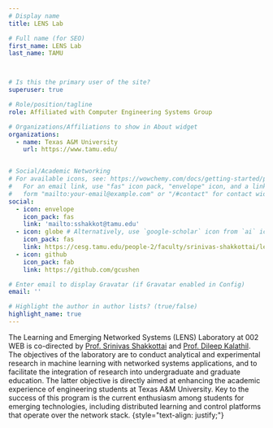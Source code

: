 ```yaml
---
# Display name
title: LENS Lab

# Full name (for SEO)
first_name: LENS Lab
last_name: TAMU



# Is this the primary user of the site?
superuser: true

# Role/position/tagline
role: Affiliated with Computer Engineering Systems Group

# Organizations/Affiliations to show in About widget
organizations:
  - name: Texas A&M University
    url: https://www.tamu.edu/


# Social/Academic Networking
# For available icons, see: https://wowchemy.com/docs/getting-started/page-builder/#icons
#   For an email link, use "fas" icon pack, "envelope" icon, and a link in the
#   form "mailto:your-email@example.com" or "/#contact" for contact widget.
social:
  - icon: envelope
    icon_pack: fas
    link: 'mailto:sshakkot@tamu.edu'
  - icon: globe # Alternatively, use `google-scholar` icon from `ai` icon pack
    icon_pack: fas
    link: https://cesg.tamu.edu/people-2/faculty/srinivas-shakkottai/lens-lab/
  - icon: github
    icon_pack: fab
    link: https://github.com/gcushen

# Enter email to display Gravatar (if Gravatar enabled in Config)
email: ''

# Highlight the author in author lists? (true/false)
highlight_name: true
---
```


The Learning and Emerging Networked Systems (LENS) Laboratory at 002 WEB is co-directed by [Prof. Srinivas Shakkottai](https://cesg.tamu.edu/people-2/faculty/srinivas-shakkottai/) and [Prof. Dileep Kalathil](http://people.tamu.edu/~dileep.kalathil/). The objectives of the laboratory are to conduct analytical and experimental research in machine learning with networked systems applications, and to facilitate the integration of research into undergraduate and graduate education. The latter objective is directly aimed at enhancing the academic experience of engineering students at Texas A&M University. Key to the success of this program is the current enthusiasm among students for emerging technologies, including distributed learning and control platforms that operate over the network stack.
{style="text-align: justify;"}
